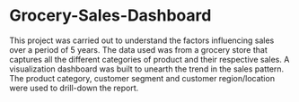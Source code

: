 # Grocery-Sales-Dashboard
This project was carried out to understand the factors influencing sales over a period of 5 years. The data used was from a grocery store that captures all the different categories of product and their respective sales. A visualization dashboard was built to unearth the trend in the sales pattern. The product category, customer segment and customer region/location were used to drill-down the report.
